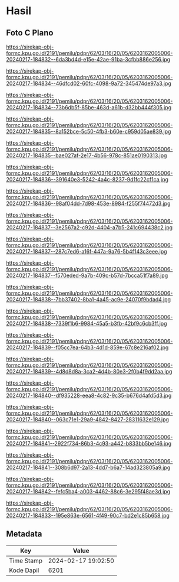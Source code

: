 # Hasil

## Foto C Plano

https://sirekap-obj-formc.kpu.go.id/2191/pemilu/pdpr/62/03/16/20/05/6203162005006-20240217-184832--6da3bd4d-e15e-42ae-91ba-3cfbb886e256.jpg

https://sirekap-obj-formc.kpu.go.id/2191/pemilu/pdpr/62/03/16/20/05/6203162005006-20240217-184834--46dfcd02-60fc-4098-9a72-345474de97a3.jpg

https://sirekap-obj-formc.kpu.go.id/2191/pemilu/pdpr/62/03/16/20/05/6203162005006-20240217-184834--73b6db5f-85be-463d-a61b-d32bb444f305.jpg

https://sirekap-obj-formc.kpu.go.id/2191/pemilu/pdpr/62/03/16/20/05/6203162005006-20240217-184835--8a152bce-5c50-4fb3-b60e-c959d05ae839.jpg

https://sirekap-obj-formc.kpu.go.id/2191/pemilu/pdpr/62/03/16/20/05/6203162005006-20240217-184835--bae027af-2e17-4b56-978c-851ae0190313.jpg

https://sirekap-obj-formc.kpu.go.id/2191/pemilu/pdpr/62/03/16/20/05/6203162005006-20240217-184836--391640e3-5242-4a4c-8237-9d1fc22cf1ca.jpg

https://sirekap-obj-formc.kpu.go.id/2191/pemilu/pdpr/62/03/16/20/05/6203162005006-20240217-184836--98af04dd-7d98-453e-8984-f255f74472d3.jpg

https://sirekap-obj-formc.kpu.go.id/2191/pemilu/pdpr/62/03/16/20/05/6203162005006-20240217-184837--3e2567a2-c92d-4404-a7b5-241c694438c2.jpg

https://sirekap-obj-formc.kpu.go.id/2191/pemilu/pdpr/62/03/16/20/05/6203162005006-20240217-184837--287c7ed6-a16f-447a-9a76-5b4f143c3eee.jpg

https://sirekap-obj-formc.kpu.go.id/2191/pemilu/pdpr/62/03/16/20/05/6203162005006-20240217-184837--f570eded-9a7b-409c-b57d-7bcca51f7a89.jpg

https://sirekap-obj-formc.kpu.go.id/2191/pemilu/pdpr/62/03/16/20/05/6203162005006-20240217-184838--7bb37402-8ba1-4a45-ac9e-24070f9bdad4.jpg

https://sirekap-obj-formc.kpu.go.id/2191/pemilu/pdpr/62/03/16/20/05/6203162005006-20240217-184838--7339f1b6-9984-45a5-b3fb-42bf9c6cb3ff.jpg

https://sirekap-obj-formc.kpu.go.id/2191/pemilu/pdpr/62/03/16/20/05/6203162005006-20240217-184839--f05cc7ea-64b3-4d1d-859e-67c8e216af02.jpg

https://sirekap-obj-formc.kpu.go.id/2191/pemilu/pdpr/62/03/16/20/05/6203162005006-20240217-184839--4d8d8d8a-3ca2-4d4b-80e3-2f0b4f9dd2aa.jpg

https://sirekap-obj-formc.kpu.go.id/2191/pemilu/pdpr/62/03/16/20/05/6203162005006-20240217-184840--df935228-eea8-4c82-9c35-b676d4afd5d3.jpg

https://sirekap-obj-formc.kpu.go.id/2191/pemilu/pdpr/62/03/16/20/05/6203162005006-20240217-184840--063c71e1-29a9-4842-8427-28311632e129.jpg

https://sirekap-obj-formc.kpu.go.id/2191/pemilu/pdpr/62/03/16/20/05/6203162005006-20240217-184841--2922f734-86b3-4c93-a442-b833bb5be146.jpg

https://sirekap-obj-formc.kpu.go.id/2191/pemilu/pdpr/62/03/16/20/05/6203162005006-20240217-184841--308b6d97-2a13-4dd7-b6a7-14ad323805a9.jpg

https://sirekap-obj-formc.kpu.go.id/2191/pemilu/pdpr/62/03/16/20/05/6203162005006-20240217-184842--fefc5ba4-a003-4462-88c6-3e295f48ae3d.jpg

https://sirekap-obj-formc.kpu.go.id/2191/pemilu/pdpr/62/03/16/20/05/6203162005006-20240217-184833--195e863e-6561-4f49-90c7-bd2e1c85b658.jpg


## Metadata

| Key        | Value               |
| ---------- | ------------------- |
| Time Stamp | 2024-02-17 19:02:50 |
| Kode Dapil | 6201                |



